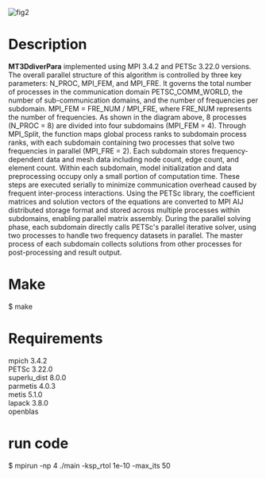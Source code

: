 ![fig2](https://github.com/user-attachments/assets/1d642b20-8825-49f1-a228-122eea610f3e)


# Description
**MT3DdiverPara** implemented using MPI 3.4.2 and PETSc 3.22.0 versions. The overall parallel structure of this algorithm is controlled by three key parameters: N_PROC, MPI_FEM, and MPI_FRE. It governs the total number of processes in the communication domain PETSC_COMM_WORLD, the number of sub-communication domains, and the number of frequencies per subdomain. MPI_FEM = FRE_NUM / MPI_FRE, where FRE_NUM represents the number of frequencies. As shown in the diagram above, 8 processes (N_PROC = 8) are divided into four subdomains (MPI_FEM = 4). Through MPI_Split, the function maps global process ranks to subdomain process ranks, with each subdomain containing two processes that solve two frequencies in parallel (MPI_FRE = 2). Each subdomain stores frequency-dependent data and mesh data including node count, edge count, and element count. Within each subdomain, model initialization and data preprocessing occupy only a small portion of computation time. These steps are executed serially to minimize communication overhead caused by frequent inter-process interactions. Using the PETSc library, the coefficient matrices and solution vectors of the equations are converted to MPI AIJ distributed storage format and stored across multiple processes within subdomains, enabling parallel matrix assembly. During the parallel solving phase, each subdomain directly calls PETSc's parallel iterative solver, using two processes to handle two frequency datasets in parallel. The master process of each subdomain collects solutions from other processes for post-processing and result output.

# Make
$ make

# Requirements
mpich 3.4.2<br>
PETSc 3.22.0<br>
superlu_dist 8.0.0<br>
parmetis 4.0.3<br>
metis 5.1.0<br>
lapack 3.8.0<br>
openblas

# run code
$ mpirun -np 4 ./main -ksp_rtol 1e-10 -max_its 50
